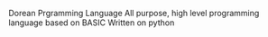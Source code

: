 Dorean Prgramming Language
All purpose, high level programming language
based on BASIC Written on python
